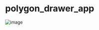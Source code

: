 # polygon_drawer_app

![image](https://github.com/Ulbossya/polygon_drawer/assets/102906052/7de835d0-f433-48d6-b20c-5b44279c1898)
